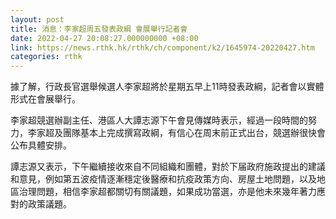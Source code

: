 ```yaml
---
layout: post
title: 消息：李家超周五發表政綱 會展舉行記者會
date: 2022-04-27 20:08:27.000000000 +08:00
link: https://news.rthk.hk/rthk/ch/component/k2/1645974-20220427.htm
categories: rthk
---
```


據了解，行政長官選舉候選人李家超將於星期五早上11時發表政綱，記者會以實體形式在會展舉行。

李家超競選辦副主任、港區人大譚志源下午會見傳媒時表示，經過一段時間的努力，李家超及團隊基本上完成撰寫政綱，有信心在周末前正式出台，競選辦很快會公布具體安排。

譚志源又表示，下午繼續接收來自不同組織和團體，對於下届政府施政提出的建議和意見，例如第五波疫情逐漸穩定後醫療和抗疫政策方向、房屋土地問題，以及地區治理問題，相信李家超都關切有關議題，如果成功當選，亦是他未來幾年著力應對的政策議題。
